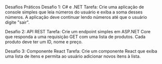 Desafios Práticos
Desafio 1: C# e .NET
Tarefa: Crie uma aplicação de console simples que leia números do usuário e exiba a soma desses números. A aplicação deve continuar lendo números até que o usuário digite "sair".

Desafio 2: API REST
Tarefa: Crie um endpoint simples em ASP.NET Core que responda a uma requisição GET com uma lista de produtos. Cada produto deve ter um ID, nome e preço.

Desafio 3: Componente React
Tarefa: Crie um componente React que exiba uma lista de itens e permita ao usuário adicionar novos itens à lista.